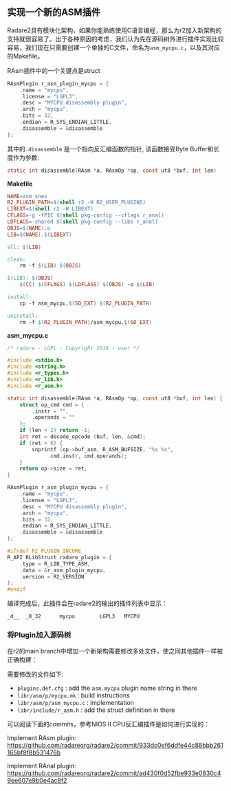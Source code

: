 ## 实现一个新的ASM插件

Radare2具有模块化架构，如果你能熟练使用C语言编程，那么为r2加入新架构的支持就很容易了。出于各种原因的考虑，我们认为先在源码树外进行插件实现比较容易，我们现在只需要创建一个单独的C文件，命名为`asm_mycpu.c`，以及其对应的Makefile。

RAsm插件中的一个关键点是struct
```c
RAsmPlugin r_asm_plugin_mycpu = {
	.name = "mycpu",
	.license = "LGPL3",
	.desc = "MYCPU disassembly plugin",
	.arch = "mycpu",
	.bits = 32,
	.endian = R_SYS_ENDIAN_LITTLE,
	.disassemble = &disassemble
};
```

其中的`.disassemble` 是一个指向反汇编函数的指针, 该函数接受Byte Buffer和长度作为参数:

```c
static int disassemble(RAsm *a, RAsmOp *op, const ut8 *buf, int len)
```

**Makefile**

```makefile
NAME=asm_snes
R2_PLUGIN_PATH=$(shell r2 -H R2_USER_PLUGINS)
LIBEXT=$(shell r2 -H LIBEXT)
CFLAGS=-g -fPIC $(shell pkg-config --cflags r_anal)
LDFLAGS=-shared $(shell pkg-config --libs r_anal)
OBJS=$(NAME).o
LIB=$(NAME).$(LIBEXT)

all: $(LIB)

clean:
	rm -f $(LIB) $(OBJS)

$(LIB): $(OBJS)
	$(CC) $(CFLAGS) $(LDFLAGS) $(OBJS) -o $(LIB)

install:
	cp -f asm_mycpu.$(SO_EXT) $(R2_PLUGIN_PATH)

uninstall:
	rm -f $(R2_PLUGIN_PATH)/asm_mycpu.$(SO_EXT)
```

**asm_mycpu.c**

```c
/* radare - LGPL - Copyright 2018 - user */

#include <stdio.h>
#include <string.h>
#include <r_types.h>
#include <r_lib.h>
#include <r_asm.h>

static int disassemble(RAsm *a, RAsmOp *op, const ut8 *buf, int len) {
	struct op_cmd cmd = {
		.instr = "",
		.operands = ""
	};
	if (len < 2) return -1;
	int ret = decode_opcode (buf, len, &cmd);
	if (ret > 0) {
		snprintf (op->buf_asm, R_ASM_BUFSIZE, "%s %s",
			  cmd.instr, cmd.operands);
	}
	return op->size = ret;
}

RAsmPlugin r_asm_plugin_mycpu = {
	.name = "mycpu",
	.license = "LGPL3",
	.desc = "MYCPU disassembly plugin",
	.arch = "mycpu",
	.bits = 32,
	.endian = R_SYS_ENDIAN_LITTLE,
	.disassemble = &disassemble
};

#ifndef R2_PLUGIN_INCORE
R_API RLibStruct radare_plugin = {
	.type = R_LIB_TYPE_ASM,
	.data = &r_asm_plugin_mycpu,
	.version = R2_VERSION
};
#endif
```

编译完成后，此插件会在radare2的输出的插件列表中显示：
```
_d__  _8_32      mycpu        LGPL3   MYCPU
```

### 将Plugin加入源码树
在r2的main branch中增加一个新架构需要修改多处文件，使之同其他插件一样被正确构建：

需要修改的文件如下:

* `plugins.def.cfg` : add the `asm.mycpu` plugin name string in there
* `libr/asm/p/mycpu.mk` : build instructions
* `libr/asm/p/asm_mycpu.c` : implementation
* `libr/include/r_asm.h` : add the struct definition in there

可以阅读下面的commits，参考NIOS II CPU反汇编插件是如何进行实现的：

Implement RAsm plugin:
https://github.com/radareorg/radare2/commit/933dc0ef6ddfe44c88bbb261165bf8f8b531476b

Implement RAnal plugin:
https://github.com/radareorg/radare2/commit/ad430f0d52fbe933e0830c49ee607e9b0e4ac8f2
